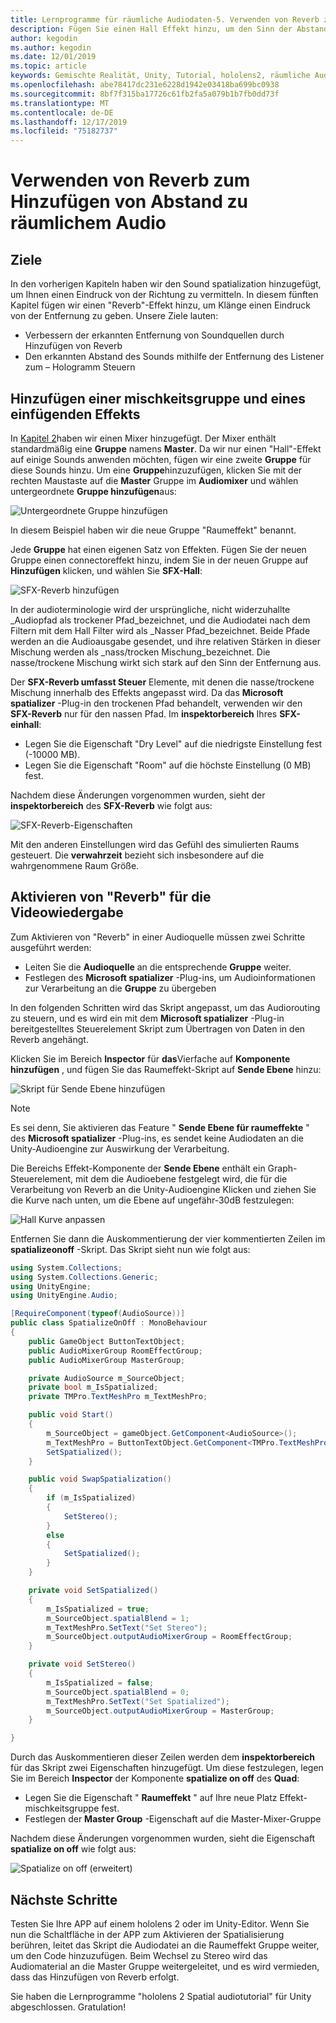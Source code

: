 ```yaml
---
title: Lernprogramme für räumliche Audiodaten-5. Verwenden von Reverb zum Hinzufügen von Abstand zu räumlichem Audio
description: Fügen Sie einen Hall Effekt hinzu, um den Sinn der Abstands Variation zu räumlichem Audiomaterial zu verbessern.
author: kegodin
ms.author: kegodin
ms.date: 12/01/2019
ms.topic: article
keywords: Gemischte Realität, Unity, Tutorial, hololens2, räumliche Audiodaten
ms.openlocfilehash: abe78417dc231e6228d1942e03418ba699bc0938
ms.sourcegitcommit: 8bf7f315ba17726c61fb2fa5a079b1b7fb0dd73f
ms.translationtype: MT
ms.contentlocale: de-DE
ms.lasthandoff: 12/17/2019
ms.locfileid: "75182737"
---
```

# <a name="using-reverb-to-add-distance-to-spatial-audio"></a>Verwenden von Reverb zum Hinzufügen von Abstand zu räumlichem Audio

## <a name="objectives"></a>Ziele
In den vorherigen Kapiteln haben wir den Sound spatialization hinzugefügt, um Ihnen einen Eindruck von der Richtung zu vermitteln. In diesem fünften Kapitel fügen wir einen "Reverb"-Effekt hinzu, um Klänge einen Eindruck von der Entfernung zu geben. Unsere Ziele lauten:
* Verbessern der erkannten Entfernung von Soundquellen durch Hinzufügen von Reverb
* Den erkannten Abstand des Sounds mithilfe der Entfernung des Listener zum – Hologramm Steuern

## <a name="add-a-mixer-group-and-a-reverb-effect"></a>Hinzufügen einer mischkeitsgruppe und eines einfügenden Effekts
In [Kapitel 2](unity-spatial-audio-ch2.md)haben wir einen Mixer hinzugefügt. Der Mixer enthält standardmäßig eine **Gruppe** namens **Master**. Da wir nur einen "Hall"-Effekt auf einige Sounds anwenden möchten, fügen wir eine zweite **Gruppe** für diese Sounds hinzu. Um eine **Gruppe**hinzuzufügen, klicken Sie mit der rechten Maustaste auf die **Master** Gruppe im **Audiomixer** und wählen untergeordnete **Gruppe hinzufügen**aus:

![Untergeordnete Gruppe hinzufügen](images/spatial-audio/add-child-group.png)

In diesem Beispiel haben wir die neue Gruppe "Raumeffekt" benannt.

Jede **Gruppe** hat einen eigenen Satz von Effekten. Fügen Sie der neuen Gruppe einen connectoreffekt hinzu, indem Sie in der neuen Gruppe auf **Hinzufügen** klicken, und wählen Sie **SFX-Hall**:

![SFX-Reverb hinzufügen](images/spatial-audio/add-sfx-reverb.png)

In der audioterminologie wird der ursprüngliche, nicht widerzuhallte _Audiopfad als trockener Pfad_bezeichnet, und die Audiodatei nach dem Filtern mit dem Hall Filter wird als _Nasser Pfad_bezeichnet. Beide Pfade werden an die Audioausgabe gesendet, und ihre relativen Stärken in dieser Mischung werden als _nass/trocken Mischung_bezeichnet. Die nasse/trockene Mischung wirkt sich stark auf den Sinn der Entfernung aus.

Der **SFX-Reverb umfasst Steuer** Elemente, mit denen die nasse/trockene Mischung innerhalb des Effekts angepasst wird. Da das **Microsoft spatializer** -Plug-in den trockenen Pfad behandelt, verwenden wir den **SFX-Reverb** nur für den nassen Pfad. Im **inspektorbereich** Ihres **SFX-einhall**:
* Legen Sie die Eigenschaft "Dry Level" auf die niedrigste Einstellung fest (-10000 MB).
* Legen Sie die Eigenschaft "Room" auf die höchste Einstellung (0 MB) fest.

Nachdem diese Änderungen vorgenommen wurden, sieht der **inspektorbereich** des **SFX-Reverb** wie folgt aus:

![SFX-Reverb-Eigenschaften](images/spatial-audio/sfx-reverb-properties.png)

Mit den anderen Einstellungen wird das Gefühl des simulierten Raums gesteuert. Die **verwahrzeit** bezieht sich insbesondere auf die wahrgenommene Raum Größe. 

## <a name="enable-reverb-on-the-video-playback"></a>Aktivieren von "Reverb" für die Videowiedergabe
Zum Aktivieren von "Reverb" in einer Audioquelle müssen zwei Schritte ausgeführt werden:
* Leiten Sie die **Audioquelle** an die entsprechende **Gruppe** weiter.
* Festlegen des **Microsoft spatializer** -Plug-ins, um Audioinformationen zur Verarbeitung an die **Gruppe** zu übergeben

In den folgenden Schritten wird das Skript angepasst, um das Audiorouting zu steuern, und es wird ein mit dem **Microsoft spatializer** -Plug-in bereitgestelltes Steuerelement Skript zum Übertragen von Daten in den Reverb angehängt.

Klicken Sie im Bereich **Inspector** für **das**Vierfache auf **Komponente hinzufügen** , und fügen Sie das Raumeffekt-Skript auf **Sende Ebene** hinzu:

![Skript für Sende Ebene hinzufügen](images/spatial-audio/add-send-level-script.png)

> [!NOTE]
> Es sei denn, Sie aktivieren das Feature " **Sende Ebene für raumeffekte** " des **Microsoft spatializer** -Plug-ins, es sendet keine Audiodaten an die Unity-Audioengine zur Auswirkung der Verarbeitung.

Die Bereichs Effekt-Komponente der **Sende Ebene** enthält ein Graph-Steuerelement, mit dem die Audioebene festgelegt wird, die für die Verarbeitung von Reverb an die Unity-Audioengine Klicken und ziehen Sie die Kurve nach unten, um die Ebene auf ungefähr-30dB festzulegen:

![Hall Kurve anpassen](images/spatial-audio/adjust-reverb-curve.png)

Entfernen Sie dann die Auskommentierung der vier kommentierten Zeilen im **spatializeonoff** -Skript. Das Skript sieht nun wie folgt aus:
```c#
using System.Collections;
using System.Collections.Generic;
using UnityEngine;
using UnityEngine.Audio;

[RequireComponent(typeof(AudioSource))]
public class SpatializeOnOff : MonoBehaviour
{
    public GameObject ButtonTextObject;
    public AudioMixerGroup RoomEffectGroup;
    public AudioMixerGroup MasterGroup;

    private AudioSource m_SourceObject;
    private bool m_IsSpatialized;
    private TMPro.TextMeshPro m_TextMeshPro;

    public void Start()
    {
        m_SourceObject = gameObject.GetComponent<AudioSource>();
        m_TextMeshPro = ButtonTextObject.GetComponent<TMPro.TextMeshPro>();
        SetSpatialized();
    }

    public void SwapSpatialization()
    {
        if (m_IsSpatialized)
        {
            SetStereo();
        }
        else
        {
            SetSpatialized();
        }
    }

    private void SetSpatialized()
    {
        m_IsSpatialized = true;
        m_SourceObject.spatialBlend = 1;
        m_TextMeshPro.SetText("Set Stereo");
        m_SourceObject.outputAudioMixerGroup = RoomEffectGroup;
    }

    private void SetStereo()
    {
        m_IsSpatialized = false;
        m_SourceObject.spatialBlend = 0;
        m_TextMeshPro.SetText("Set Spatialized");
        m_SourceObject.outputAudioMixerGroup = MasterGroup;
    }

}
```

Durch das Auskommentieren dieser Zeilen werden dem **inspektorbereich** für das Skript zwei Eigenschaften hinzugefügt. Um diese festzulegen, legen Sie im Bereich **Inspector** der Komponente **spatialize on off** des **Quad**:
* Legen Sie die Eigenschaft " **Raumeffekt** " auf Ihre neue Platz Effekt-mischkeitsgruppe fest.
* Festlegen der **Master Group** -Eigenschaft auf die Master-Mixer-Gruppe

Nachdem diese Änderungen vorgenommen wurden, sieht die Eigenschaft **spatialize on off** wie folgt aus:

![Spatialize on off (erweitert)](images/spatial-audio/spatialize-on-off-extended.png)

## <a name="next-steps"></a>Nächste Schritte

Testen Sie Ihre APP auf einem hololens 2 oder im Unity-Editor. Wenn Sie nun die Schaltfläche in der APP zum Aktivieren der Spatialisierung berühren, leitet das Skript die Audiodatei an die Raumeffekt Gruppe weiter, um den Code hinzuzufügen. Beim Wechsel zu Stereo wird das Audiomaterial an die Master Gruppe weitergeleitet, und es wird vermieden, dass das Hinzufügen von Reverb erfolgt.

Sie haben die Lernprogramme "hololens 2 Spatial audiotutorial" für Unity abgeschlossen. Gratulation!


